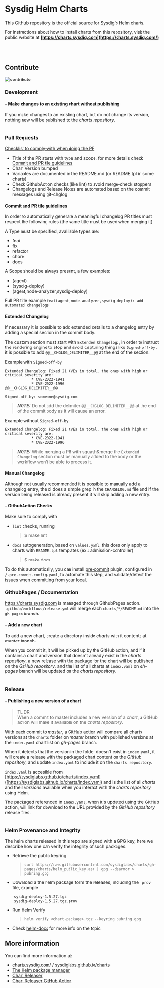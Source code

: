 # Sysdig Helm Charts

This GitHub repository is the official source for Sysdig's Helm charts.

 For instructions about how to install charts from this repository, visit the public website at
**[https://charts.sysdig.com](https://charts.sysdig.com/)**

<br/><br/>

## Contribute

![contribute](https://user-images.githubusercontent.com/1073243/180266068-2695317f-5b05-4075-b432-6861330a5ef3.gif)

### Development

#### - Make changes to an existing chart without publishing

If you make changes to an existing chart, but do not change its version, nothing new will be published to the _charts repository_.
<br/><br/>

### Pull Requests

[Checklist to comply-with when doing the PR](./.github/PULL_REQUEST_TEMPLATE.md)

- Title of the PR starts with type and scope, for more details check [Commit and PR tile guidelines](#commit-and-pr-tile-guidelines)
- Chart Version bumped
- Variables are documented in the README.md (or README.tpl in some charts)
- Check GithubAction checks (like lint) to avoid merge-check stoppers
- Changelogs and Release Notes are automated based on the commit messages using git-chglog

#### Commit and PR tile guidelines
In order to automatically generate a meaningful changelog PR titles must respect the following rules (the same title must be used when merging it)

A Type must be specified, avalilable types are:
- feat
- fix
- refactor
- chore
- docs

A Scope should be always present, a few examples:
- (agent)
- (sysdig-deploy)
- (agent,node-analyzer,sysdig-deploy)

Full PR title example
`feat(agent,node-analyzer,sysdig-deploy): add automated changelogs`

#### Extended Changelog
If necessary it is possible to add extended details to a changelog entry by adding a special section in the commit body.

The custom section must start with `Extended Changelog:`, in order to instruct the rendering engine to stop and avoid capturing things like `Signed-off-by:` it is possible to add `@@__CHGLOG_DELIMITER__@@` at the end of the section.

Example with `Signed-off-by`
```
Extended Changelog: Fixed 21 CVEs in total, the ones with high or critical severity are:
            * CVE-2022-1941
            * CVE-2022-1996
@@__CHGLOG_DELIMITER__@@

Signed-off-by: someone@sysdig.com
```

> **_NOTE:_**  Do not add the delimiter `@@__CHGLOG_DELIMITER__@@` at the end of the commit body as it will cause an error.

Example without `Signed-off-by`
```
Extended Changelog: Fixed 21 CVEs in total, the ones with high or critical severity are:
            * CVE-2022-1941
            * CVE-2022-1996
```

> **_NOTE:_**  While merging a PR with squash&merge the `Extended Changelog` section must be manually added to the body or the workflow won't be able to process it.

#### Manual Changelog
Although not usually recommended it is possible to manually add a changelog entry, the ci does a simple grep in the `CHANGELOG.md` file and if the version being released is already present it will skip adding a new entry.

#### - GithubAction Checks

Make sure to comply with

- `lint` checks, running
    > $ make lint
- `docs` autogeneration, based on `values.yaml`. this does only apply to charts with `README.tpl` templates (ex.: admission-controller)
   > $ make docs


To do this automatically, you can install [pre-commit](https://pre-commit.com/) plugin, configured in `/.pre-commit-config.yaml`, to automate this step, and validate/detect the issues when committing from your local.


### GithubPages / Documentation

https://charts.sysdig.com is managed through GithubPages action.
`.github/workflows/release.yml` will merge each `charts/*/README.md` into the `gh-pages` branch.


#### - Add a new chart

To add a new chart, create a directory inside _charts_ with it contents at _master_ branch.

When you commit it, it will be picked up by the GitHub action, and if it contains a chart and version that doesn't already exist in the _charts repository_, a new release with the package for the chart will be published on the _GitHub repository_,
and the list of all charts at `index.yaml` on _gh-pages_ branch will be updated on the _charts repository_.
<br/><br/>

### Release

#### - Publishing a new version of a chart

> TL;DR
> <br/>When a commit to master includes a new version of a _chart_, a GitHub action will make it available on the _charts repository_.

With each commit to _master_, a GitHub action will compare all charts versions at the `charts` folder on _master_ branch with published versions at the `index.yaml` chart list on _gh-pages_ branch.

When it detects that the version in the folder doesn't exist in  `index.yaml`, it will create a release with the packaged chart content on the _GitHub repository_, and update `index.yaml` to include it on the `charts repository`.

`index.yaml` is accesible from [https://sysdiglabs.github.io/charts/index.yaml]([https://sysdiglabs.github.io/charts/index.yaml) and is the list of all _charts_ and their _versions_ available when you interact with the _charts repository_ using Helm.

The packaged referenced in `index.yaml`, when it's updated using the GitHub action, will link for download to the URL provided by the _GitHub repository_ release files.
<br/><br/>

### Helm Provenance and Integrity
The helm charts released in this repo are signed with a GPG key, here we describe how one can verify the integrity of such packages.

- Retrieve the public keyring
    > `curl https://raw.githubusercontent.com/sysdiglabs/charts/gh-pages/charts/helm_public_key.asc | gpg --dearmor > pubring.gpg`

- Download a the helm package form the releases, including the `.prov` file, example
    >
```
    sysdig-deploy-1.5.27.tgz
    sysdig-deploy-1.5.27.tgz.prov
```

- Run Helm Verify
    > `helm verify <chart-package>.tgz --keyring pubring.gpg`

- Check [helm-docs](https://helm.sh/docs/topics/provenance/) for more info on the topic

## More information

You can find more information at:
* [charts.sysdig.com/](https://charts.sysdig.com/) / [sysdiglabs.github.io/charts](https://sysdiglabs.github.io/charts)
* [The Helm package manager](https://helm.sh/)
* [Chart Releaser](https://github.com/helm/chart-releaser)
* [Chart Releaser GitHub Action](https://github.com/helm/chart-releaser-action)
